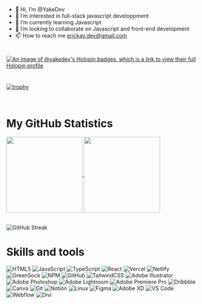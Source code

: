 - 👋 Hi, I’m @YakeDev
- 👀 I’m interested in full-stack javascript developpment
- 🌱 I’m currently learning Javascript
- 💞️ I’m looking to collaborate on Javascript and front-end development
- 📫 How to reach me erickay.dev@gmail.com
#

[![An image of @yakedev's Holopin badges, which is a link to view their full Holopin profile](https://holopin.me/yakedev)](https://holopin.io/@yakedev)

#
[![trophy](https://github-profile-trophy.vercel.app/?username=YakeDev)](https://github.com/YakeDev/github-profile-trophy)

</br>

# My GitHub Statistics

<a href="https://github.com/anuraghazra/github-readme-stats">
  <img height=200 align="center" src="https://github-readme-stats.vercel.app/api?username=YakeDev&show_icons=true" />
</a>
<a href="https://github.com/anuraghazra/convoychat">
  <img height=200 align="center" src="https://github-readme-stats.vercel.app/api/top-langs?username=YakeDev&layout=donut-vertical&langs_count=8&card_width=200" />
</a>

</br>

##

![GitHub Streak](https://github-readme-streak-stats.herokuapp.com/?user=YakeDev&theme=dark&hide_border=true)

# Skills and tools

![HTML5](https://img.shields.io/badge/-HTML5-E34F26?style=flat-square&logo=html5&logoColor=white)
![JavaScript](https://img.shields.io/badge/-JavaScript-F7DF1E?style=flat-square&logo=javascript&logoColor=black)
![TypeScript](https://img.shields.io/badge/-TypeScript-007ACC?style=flat-square&logo=typescript&logoColor=white)
![React](https://img.shields.io/badge/-React-61DAFB?style=flat-square&logo=react&logoColor=white)
![Vercel](https://img.shields.io/badge/-Vercel-000000?style=flat-square&logo=vercel&logoColor=white)
![Netlify](https://img.shields.io/badge/-Netlify-00C7B7?style=flat-square&logo=netlify&logoColor=white)
![GreenSock](https://img.shields.io/badge/-GreenSock-88CE02?style=flat-square&logo=greensock&logoColor=white)
![NPM](https://img.shields.io/badge/-NPM-CB3837?style=flat-square&logo=npm&logoColor=white)
![GitHub](https://img.shields.io/badge/-GitHub-181717?style=flat-square&logo=github&logoColor=white)
![TailwindCSS](https://img.shields.io/badge/-TailwindCSS-38B2AC?style=flat-square&logo=tailwind-css&logoColor=white)
![Adobe Illustrator](https://img.shields.io/badge/-Adobe%20Illustrator-FF9A00?style=flat-square&logo=adobe-illustrator&logoColor=white)
![Adobe Photoshop](https://img.shields.io/badge/-Adobe%20Photoshop-31A8FF?style=flat-square&logo=adobe-photoshop&logoColor=white)
![Adobe Lightroom](https://img.shields.io/badge/-Adobe%20Lightroom-31A8FF?style=flat-square&logo=adobe-lightroom&logoColor=white)
![Adobe Premiere Pro](https://img.shields.io/badge/-Adobe%20Premiere%20Pro-9999FF?style=flat-square&logo=adobe-premiere-pro&logoColor=white)
![Dribbble](https://img.shields.io/badge/-Dribbble-EA4C89?style=flat-square&logo=dribbble&logoColor=white)
![Canva](https://img.shields.io/badge/-Canva-00C4CC?style=flat-square&logo=canva&logoColor=white)
![Git](https://img.shields.io/badge/-Git-F05032?style=flat-square&logo=git&logoColor=white)
![Notion](https://img.shields.io/badge/-Notion-000000?style=flat-square&logo=notion&logoColor=white)
![Linux](https://img.shields.io/badge/-Linux-FCC624?style=flat-square&logo=linux&logoColor=black)
![Figma](https://img.shields.io/badge/-Figma-F24E1E?style=flat-square&logo=figma&logoColor=white)
![Adobe XD](https://img.shields.io/badge/-Adobe%20XD-FF61F6?style=flat-square&logo=adobe-xd&logoColor=white)
![VS Code](https://img.shields.io/badge/-VS%20Code-007ACC?style=flat-square&logo=visual-studio-code&logoColor=white)
![Webflow](https://img.shields.io/badge/-Webflow-4353FF?style=flat-square&logo=webflow&logoColor=white)
![Divi](https://img.shields.io/badge/-Divi-6D0CFF?style=flat-square&logo=divi&logoColor=white)





<!---
YakeDev/YakeDev is a ✨ special ✨ repository because its `README.md` (this file) appears on your GitHub profile.
You can click the Preview link to take a look at your changes.
--->
